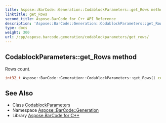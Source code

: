 ```yaml
---
title: Aspose::BarCode::Generation::CodablockParameters::get_Rows method
linktitle: get_Rows
second_title: Aspose.BarCode for C++ API Reference
description: 'Aspose::BarCode::Generation::CodablockParameters::get_Rows method. Rows count in C++.'
type: docs
weight: 300
url: /cpp/aspose.barcode.generation/codablockparameters/get_rows/
---
```

## CodablockParameters::get_Rows method


Rows count.

```cpp
int32_t Aspose::BarCode::Generation::CodablockParameters::get_Rows() const
```

## See Also

* Class [CodablockParameters](../)
* Namespace [Aspose::BarCode::Generation](../../)
* Library [Aspose.BarCode for C++](../../../)
